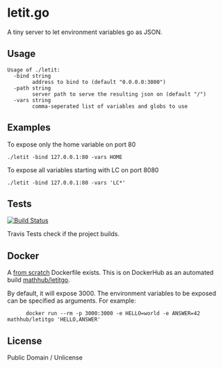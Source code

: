 # letit.go

A tiny server to let environment variables go as JSON. 

## Usage

```
Usage of ./letit:
  -bind string
        address to bind to (default "0.0.0.0:3000")
  -path string
        server path to serve the resulting json on (default "/")
  -vars string
        comma-seperated list of variables and globs to use
```

## Examples

To expose only the home variable on port 80

```
./letit -bind 127.0.0.1:80 -vars HOME
```

To expose all variables starting with LC on port 8080

```
./letit -bind 127.0.0.1:80 -vars 'LC*'
```

## Tests

[![Build Status](https://travis-ci.org/MathHubInfo/LetIt.Go.svg?branch=master)](https://travis-ci.org/MathHubInfo/LetIt.Go)

Travis Tests check if the project builds. 

## Docker

A [from scratch](https://hub.docker.com/_/scratch/) Dockerfile exists. 
This is on DockerHub as an automated build [mathhub/letitgo](https://hub.docker.com/r/mathhub/letitgo/).

By default, it will expose 3000. 
The environment variables to be exposed can be specified as arguments. 
For example:

```
      docker run --rm -p 3000:3000 -e HELLO=world -e ANSWER=42 mathhub/letitgo 'HELLO,ANSWER'
```

## License

Public Domain / Unlicense
